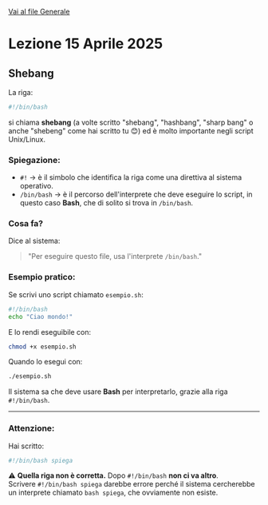 [Vai al file Generale](../../README.md)

# Lezione 15 Aprile 2025


## Shebang

La riga:

```bash
#!/bin/bash
```

si chiama **shebang** (a volte scritto "shebang", "hashbang", "sharp bang" o anche "shebeng" come hai scritto tu 😊) ed è molto importante negli script Unix/Linux.

### Spiegazione:
- `#!` → è il simbolo che identifica la riga come una direttiva al sistema operativo.
- `/bin/bash` → è il percorso dell'interprete che deve eseguire lo script, in questo caso **Bash**, che di solito si trova in `/bin/bash`.

### Cosa fa?
Dice al sistema:  
> "Per eseguire questo file, usa l'interprete `/bin/bash`."

### Esempio pratico:
Se scrivi uno script chiamato `esempio.sh`:

```bash
#!/bin/bash
echo "Ciao mondo!"
```

E lo rendi eseguibile con:
```bash
chmod +x esempio.sh
```

Quando lo esegui con:
```bash
./esempio.sh
```

Il sistema sa che deve usare **Bash** per interpretarlo, grazie alla riga `#!/bin/bash`.

---

### Attenzione:
Hai scritto:

```bash
#!/bin/bash spiega
```

⚠️ **Quella riga non è corretta.** Dopo `#!/bin/bash` **non ci va altro**.  
Scrivere `#!/bin/bash spiega` darebbe errore perché il sistema cercherebbe un interprete chiamato `bash spiega`, che ovviamente non esiste.
